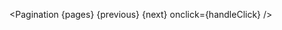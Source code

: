 <script lang="ts">
  ...
  const handleClick = () => {
    alert('Page clicked');
  };
</script>

<Pagination {pages} {previous} {next} onclick={handleClick} />